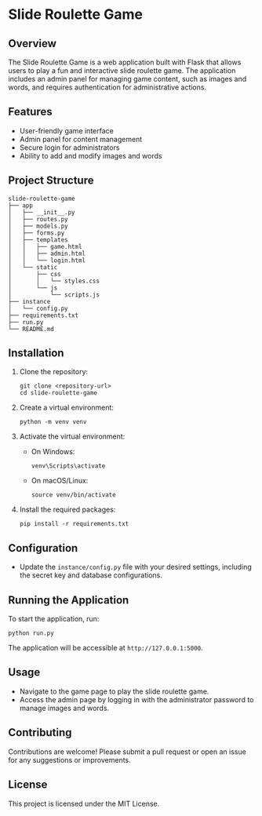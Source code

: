 # Slide Roulette Game

## Overview
The Slide Roulette Game is a web application built with Flask that allows users to play a fun and interactive slide roulette game. The application includes an admin panel for managing game content, such as images and words, and requires authentication for administrative actions.

## Features
- User-friendly game interface
- Admin panel for content management
- Secure login for administrators
- Ability to add and modify images and words

## Project Structure
```
slide-roulette-game
├── app
│   ├── __init__.py
│   ├── routes.py
│   ├── models.py
│   ├── forms.py
│   ├── templates
│   │   ├── game.html
│   │   ├── admin.html
│   │   └── login.html
│   └── static
│       ├── css
│       │   └── styles.css
│       └── js
│           └── scripts.js
├── instance
│   └── config.py
├── requirements.txt
├── run.py
└── README.md
```

## Installation
1. Clone the repository:
   ```
   git clone <repository-url>
   cd slide-roulette-game
   ```

2. Create a virtual environment:
   ```
   python -m venv venv
   ```

3. Activate the virtual environment:
   - On Windows:
     ```
     venv\Scripts\activate
     ```
   - On macOS/Linux:
     ```
     source venv/bin/activate
     ```

4. Install the required packages:
   ```
   pip install -r requirements.txt
   ```

## Configuration
- Update the `instance/config.py` file with your desired settings, including the secret key and database configurations.

## Running the Application
To start the application, run:
```
python run.py
```
The application will be accessible at `http://127.0.0.1:5000`.

## Usage
- Navigate to the game page to play the slide roulette game.
- Access the admin page by logging in with the administrator password to manage images and words.

## Contributing
Contributions are welcome! Please submit a pull request or open an issue for any suggestions or improvements.

## License
This project is licensed under the MIT License.